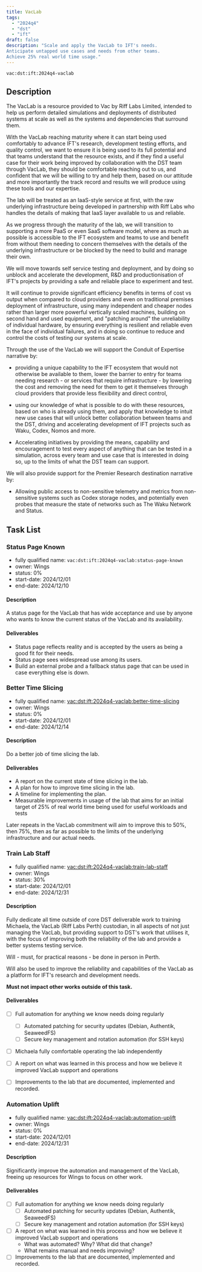 ```yaml
---
title: VacLab
tags:
  - "2024q4"
  - "dst"
  - "ift"
draft: false
description: "Scale and apply the VacLab to IFT's needs.
Anticipate untapped use cases and needs from other teams.
Achieve 25% real world time usage."
---
```


`vac:dst:ift:2024q4-vaclab`

## Description

The VacLab is a resource provided to Vac by Riff Labs Limited,
intended to help us perform detailed simulations
and deployments of distributed systems at scale
as well as the systems and dependencies that surround them.

With the VacLab reaching maturity where it can start being used comfortably
to advance IFT's research, development testing efforts, and quality control,
we want to ensure it is being used to its full potential
and that teams understand that the resource exists,
and if they find a useful case for their work being improved
by collaboration with the DST team through VacLab,
they should be comfortable reaching out to us,
and confident that we will be willing to try and help them,
based on our attitude and more importantly the track record
and results we will produce using these tools and our expertise.

The lab will be treated as an IaaS-style service at first,
with the raw underlying infrastructure being developed in partnership with Riff Labs
who handles the details of making that IaaS layer available to us and reliable.

As we progress through the maturity of the lab,
we will transition to supporting a more PaaS or even SaaS software model,
where as much as possible is accessible to the IFT ecosystem and teams
to use and benefit from without them needing to concern themselves with the details of the underlying infrastructure or be blocked by the need to build and manage their own.

We will move towards self service testing and deployment,
and by doing so unblock and accelerate the development, R&D and productionisation
of IFT's projects by providing a safe and reliable place to experiment and test.

It will continue to provide significant efficiency benefits in terms of cost vs output when compared to cloud providers
and even on traditional premises deployment of infrastructure,
using many independent and cheaper nodes
rather than larger more powerful vertically scaled machines,
building on second hand and used equipment,
and "patching around" the unreliability of individual hardware,
by ensuring everything is resilient and reliable even in the face of individual failures,
and in doing so continue to reduce and control the costs of testing our systems at scale.

Through the use of the VacLab
we will support the Conduit of Expertise narrative by:
* providing a unique capability to the IFT ecosystem
  that would not otherwise be available to them,
  lower the barrier to entry for teams needing research -
  or services that require infrastructure -
  by lowering the cost and removing the need for them to get it themselves
  through cloud providers that provide less flexibility and direct control,

* using our knowledge of what is possible to do with these resources,
  based on who is already using them,
  and apply that knowledge to intuit new use cases
  that will unlock better collaboration between teams and the DST,
  driving and accelerating development of IFT projects
  such as Waku, Codex, Nomos and more.

* Accelerating initiatives by providing the means, capability and encouragement
  to test every aspect of anything that can be tested in a simulation,
  across every team and use case that is interested in doing so,
  up to the limits of what the DST team can support.

We will also provide support for the Premier Research destination narrative by:
* Allowing public access to non-sensitive telemetry and metrics from non-sensitive systems such as Codex storage nodes, and potentially even probes that measure the state of networks such as The Waku Network and Status.

## Task List

### Status Page Known

* fully qualified name: `vac:dst:ift:2024q4-vaclab:status-page-known`
* owner: Wings
* status: 0%
* start-date: 2024/12/01
* end-date: 2024/12/10

#### Description

A status page for the VacLab
that has wide acceptance and use
by anyone who wants to know the current status
of the VacLab and its availability.

#### Deliverables
<!--
Already done:
* ✅ Status page is created and hosted on the lab
  and made available to users.
-->
* Status page reflects reality and is accepted by the users
  as being a good fit for their needs.
* Status page sees widespread use among its users.
* Build an external probe and a fallback status page
  that can be used in case everything else is down.
 
### Better Time Slicing

* fully qualified name: <vac:dst:ift:2024q4-vaclab:better-time-slicing>
* owner: Wings
* status: 0%
* start-date: 2024/12/01
* end-date: 2024/12/14

#### Description
Do a better job of time slicing the lab.

#### Deliverables
* A report on the current state of time slicing in the lab.
* A plan for how to improve time slicing in the lab.
* A timeline for implementing the plan.
* Measurable improvements in usage of the lab
  that aims for an initial target of 25% of real world time
  being used for useful workloads and tests

Later repeats in the VacLab commitment will aim to improve this to 50%,
then 75%, then as far as possible
to the limits of the underlying infrastructure and our actual needs.

### Train Lab Staff
<!-- technically sort of external
and will be done outside of normal DST cadence
but will be managed so as not to disrupt other works
-->

* fully qualified name: <vac:dst:ift:2024q4-vaclab:train-lab-staff>
* owner: Wings
* status: 30%
* start-date: 2024/12/01
* end-date: 2024/12/31

#### Description
Fully dedicate all time outside of core DST deliverable work
to training Michaela, the VacLab (Riff Labs Perth) custodian,
in all aspects of not just managing the VacLab,
but providing support to DST's work that utilises it,
with the focus of improving both the reliability of the lab
and provide a better systems testing service.

Will - must, for practical reasons - be done in person in Perth.

Will also be used to improve the reliability and capabilities
of the VacLab as a platform for IFT's research and development needs.

**Must not impact other works outside of this task.**

#### Deliverables
- [ ] Full automation for anything we know needs doing regularly
  - [ ] Automated patching for security updates (Debian, Authentik, SeaweedFS)
  - [ ] Secure key management and rotation automation (for SSH keys)
- [ ] Michaela fully comfortable operating the lab independently
- [ ] A report on what was learned in this process
      and how we believe it improved VacLab support and operations
- [ ] Improvements to the lab that are documented, implemented and recorded.


### Automation Uplift
<!-- technically sort of external
and will be done outside of normal DST cadence
but will be managed so as not to disrupt other works
-->

* fully qualified name: <vac:dst:ift:2024q4-vaclab:automation-uplift>
* owner: Wings
* status: 0%
* start-date: 2024/12/01
* end-date: 2024/12/31

#### Description
Significantly improve the automation and management of the VacLab,
freeing up resources for Wings to focus on other work.

#### Deliverables
- [ ] Full automation for anything we know needs doing regularly
  - [ ] Automated patching for security updates (Debian, Authentik, SeaweedFS)
  - [ ] Secure key management and rotation automation (for SSH keys)
- [ ] A report on what was learned in this process
      and how we believe it improved VacLab support and operations
  - What was automated? Why? What did that change?
  - What remains manual and needs improving?
- [ ] Improvements to the lab that are documented, implemented and recorded.